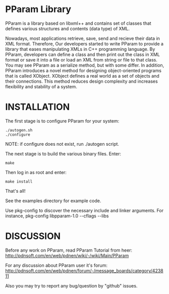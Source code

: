 PParam Library
==============

PParam is a library based on libxml++ and contains set of classes that defines
various structures and contents (data type) of XML.

Nowadays, most applications retrieve, save, send and recieve their data in XML
format. Therefore, Our developers started to write PParam to provide a library
that eases manipulating XMLs in C++ programming language. By PParam, developers
can define a class and then print out the class in XML format or save it into a
file or load an XML from string or file to that class. You may see PParam 
as a serialize method, but with some differ.
In addition, PParam introduces a novel method for designing object-oriented
programs that is called XObject. XObject defines a real world as a set of
objects and their connections. This method reduces design complexity and
increases flexibility and stability of a system.

INSTALLATION
============

The first stage is to configure PParam for your system:

	./autogen.sh
	./configure

NOTE: if configure does not exist, run ./autogen script.

The next stage is to build the various binary files. Enter:

	make

Then log in as root and enter:

	make install

That's all!

See the examples directory for example code.

Use pkg-config to discover the necessary include and linker arguments. For
instance,
  pkg-config libpparam-1.0 --cflags --libs

DISCUSSION
==========

Before any work on PParam, read PParam Tutorial from heer: http://pdnsoft.com/en/web/pdnen/wiki/-/wiki/Main/PParam

For any discussion about PParam user it's forum: http://pdnsoft.com/en/web/pdnen/forum/-/message_boards/category/423811

Also you may try to report any bug/question by "github" issues.
